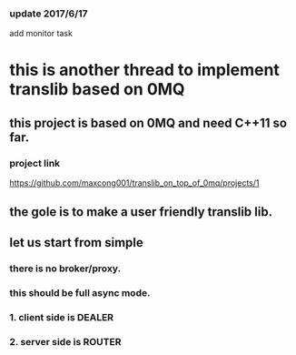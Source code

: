 ### update 2017/6/17
add monitor task 

# this is another thread to implement translib based on 0MQ
## this project is based on 0MQ and need C++11 so far.
### project link
https://github.com/maxcong001/translib_on_top_of_0mq/projects/1

## the gole is to make a user friendly translib lib.

## let us start from simple
### there is no broker/proxy.
### this should be full async mode.
### 1. client side is DEALER
### 2. server side is ROUTER
